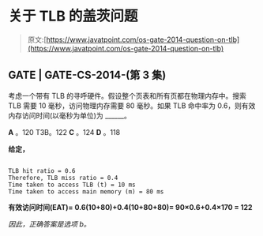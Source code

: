 # 关于 TLB 的盖茨问题

> 原文:[https://www.javatpoint.com/os-gate-2014-question-on-tlb](https://www.javatpoint.com/os-gate-2014-question-on-tlb)

## GATE | GATE-CS-2014-(第 3 集)

考虑一个带有 TLB 的寻呼硬件。假设整个页表和所有页都在物理内存中。搜索 TLB 需要 10 毫秒，访问物理内存需要 80 毫秒。如果 TLB 命中率为 0.6，则有效内存访问时间(以毫秒为单位)为 ______。

**A** 。120
T3B。122
**C** 。124
**D** 。118

**给定，**

```

TLB hit ratio = 0.6 
Therefore, TLB miss ratio = 0.4 
Time taken to access TLB (t) = 10 ms
Time taken to access main memory (m) = 80 ms

```

**有效访问时间(EAT)= 0.6(10+80)+0.4(10+80+80)= 90×0.6+0.4×170 = 122**

*因此，正确答案是选项 b。*